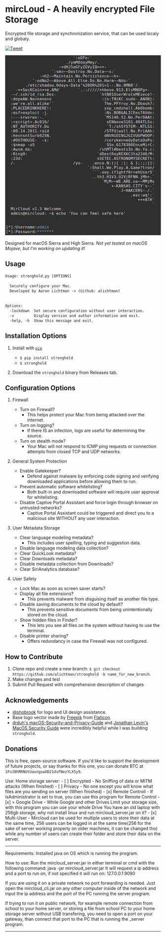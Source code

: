 # mircLoud - A heavily encrypted File Storage 
Encrypted file storage and synchronization service, that can be used localy and globaly.

 [![Tweet](https://img.shields.io/twitter/url/http/shields.io.svg?style=social)](https://twitter.com/intent/tweet?text=Do%20you%20plan%20to%20make%20a%20home%20server%3F%20Look%20no%20further.%20Mircloud%20is%20the%20right%20tool%20for%20the%20job.&url=https://github.com/mirkonikic/mircloud&hashtags=tech,homelab)

![alt text](Untitled.png)
<!--<img src="https://cdn.discordapp.com/attachments/205245036084985857/481213000540225550/full_example.gif"  alt="Full Example"/>-->

Designed for macOS Sierra and High Sierra. *Not yet tested on macOS Mojave, but I'm working on updating it!*

**Usage**
---

```
Usage: stronghold.py [OPTIONS]

  Securely configure your Mac.
  Developed by Aaron Lichtman -> (Github: alichtman)


Options:
  -lockdown  Set secure configuration without user interaction.
  -v         Display version and author information and exit.
  -help, -h  Show this message and exit.
```

**Installation Options**
---

1. Install with [`pip`](https://pypi.org/project/stronghold/)
    + `$ pip install stronghold`
    + `$ stronghold`

2. Download the `stronghold` binary from Releases tab.


**Configuration Options**
---

1. Firewall

    + Turn on Firewall?
        - This helps protect your Mac from being attacked over the internet.
    + Turn on logging?
        - If there IS an infection, logs are useful for determining the source.
    + Turn on stealth mode?
        - Your Mac will not respond to ICMP ping requests or connection attempts from closed TCP and UDP networks.

2. General System Protection

    + Enable Gatekeeper?
    	- Defend against malware by enforcing code signing and verifying downloaded applications before allowing them to run.
    + Prevent automatic software whitelisting?
        - Both built-in and downloaded software will require user approval for whitelisting.
    + Disable Captive Portal Assistant and force login through browser on untrusted networks?
        - Captive Portal Assistant could be triggered and direct you to a malicious site WITHOUT any user interaction.

3. User Metadata Storage

    + Clear language modeling metadata?
        - This includes user spelling, typing and suggestion data.
    + Disable language modeling data collection?
    + Clear QuickLook metadata?
    + Clear Downloads metadata?
    + Disable metadata collection from Downloads?
    + Clear SiriAnalytics database?

4. User Safety

    + Lock Mac as soon as screen saver starts?
    + Display all file extensions?
    	- This prevents malware from disguising itself as another file type.
    + Disable saving documents to the cloud by default?
        - This prevents sensitive documents from being unintentionally stored on the cloud.
    + Show hidden files in Finder?
    	- This lets you see all files on the system without having to use the terminal.
    + Disable printer sharing?
        - Offers redundancy in case the Firewall was not configured.

**How to Contribute**
---

1. Clone repo and create a new branch: `$ git checkout https://github.com/alichtman/stronghold -b name_for_new_branch`.
2. Make changes and test
3. Submit Pull Request with comprehensive description of changes

**Acknowledgements**
---

+ [@shobrook](https://www.github.com/shobrook) for logo and UI design assistance.
+ Base logo vector made by [Freepik](https://www.freepik.com/) from [Flaticon](www.flaticon.com).
+ [drduh's macOS-Security-and-Privacy-Guide](https://github.com/drduh/macOS-Security-and-Privacy-Guide) and [Jonathan Levin's MacOS Security Guide](http://newosxbook.com/files/moxii3/AppendixA.pdf) were incredibly helpful while I was building `stronghold`.

**Donations**
---

This is free, open-source software. If you'd like to support the development of future projects, or say thanks for this one, you can donate BTC at `1FnJ8hRRNUtUavngswUD21dsFNezYLX5y9`.

Use:
  Home storage server:
    - [ ] Encrypted       - No Sniffing of data or MITM attacks (When finished)
    - [ ] Privacy         - No one except you will know what files are you sending on server (When finished)
    - [x] Remote Controll - If isAdministrator is set to true, you can use this program for Remote Control
    - [x] > Google Drive  - While Google and other Drives Limit your storage size, with this program you can use your whole Drive
                          You have an old laptop with 256gb storage, why not install linux and run mircloud_server.jar on it?
    - [x] Multi-User      - Mircloud can be used for multiple users to store their data at the same time, 256 users can be logged in 
                          at the same time(256 for the sake of server working properly on older machines, it can be changed tho)
                          while any number of users can create their folder and store their data on the server.
  


________________________________________________________________________________________
Requirements:
  Installed java on OS which is running the program.

How to use:
  Run the mircloud_server.jar in either terminal or cmd with the following command:
    java -jar mircloud_server.jar
  It will request a ip address and a port to run on, if not specified it will run on:
    127.0.0.1 9090
  
  If you are using it on a private network no port forwarding is needed.
  Just open the mircloud_cli.jar on any other computer inside of the network and input
    the ip address and the port of the PC running the server program.
    
  If trying to run it on public network, for example remote connection from school to your
    home server, or storing a file from school PC to your home storage server without USB
    transfering, you need to open a port on your gateway, than connect that port to the PC
    that is running the _server program.
________________________________________________________________________________________
